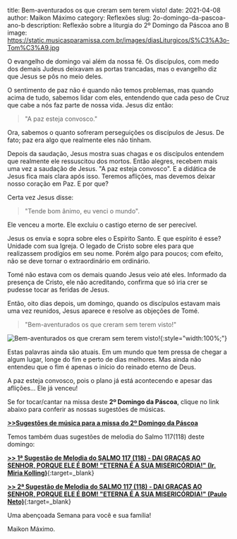 ﻿title: Bem-aventurados os que creram sem terem visto!
date: 2021-04-08
author: Maikon Máximo
category: Reflexões
slug: 2o-domingo-da-pascoa-ano-b
description: Reflexão sobre a liturgia do 2º Domingo da Páscoa ano B
image: https://static.musicasparamissa.com.br/images/diasLiturgicos/S%C3%A3o-Tom%C3%A9.jpg


O evangelho de domingo vai além da nossa fé.
Os discípulos, com medo dos demais Judeus deixavam as portas trancadas,
mas o evangelho diz que Jesus se pôs no meio deles.

O sentimento de paz não é quando não temos problemas, mas quando acima de tudo,
sabemos lidar com eles, entendendo que cada peso de Cruz que cabe a nós faz parte de nossa vida.
Jesus diz então:

>"A paz esteja convosco."

Ora, sabemos o quanto sofreram perseguições os discípulos de Jesus.
De fato; paz era algo que realmente eles não  tinham.

Depois da saudação, Jesus mostra suas chagas
e os discípulos entendem que realmente ele ressuscitou dos mortos.
Então alegres, recebem mais uma vez a saudação de Jesus.
"A paz esteja convosco". E a didática de Jesus fica mais clara após isso.
Teremos aflições, mas devemos deixar nosso coração em Paz.
E por que?

Certa vez Jesus disse:

>"Tende bom ânimo, eu venci o mundo".

Ele venceu a morte. Ele excluiu o castigo eterno de ser perecível.

Jesus os envia e sopra sobre eles o Espírito Santo.
E que espírito é esse?
Unidade com sua Igreja.
O legado de Cristo sobre eles para que realizassem prodígios em seu nome.
Porém algo para poucos; com efeito, não se deve tornar o extraordinário em ordinário.

Tomé não estava com os demais quando Jesus veio até eles.
Informado da presença de Cristo, ele não acreditando,
confirma que só iria crer se pudesse tocar as feridas de Jesus.

Então, oito dias depois, um domingo, quando os discípulos estavam mais uma vez reunidos,
Jesus aparece  e resolve as objeções de Tomé.

>"Bem-aventurados os que creram sem terem visto!"

![Bem-aventurados os que creram sem terem visto!](https://static.musicasparamissa.com.br/images/diasLiturgicos/S%C3%A3o-Tom%C3%A9.jpg){:style="width:100%;"}

Estas palavras ainda são atuais. Em um mundo que tem pressa de chegar a algum lugar,
longe do fim e perto de dias melhores.
Mas ainda não entendeu que o fim é apenas o início do reinado eterno de Deus.

A paz esteja convosco, pois o plano já está acontecendo e apesar das aflições...
Ele já venceu!



Se for tocar/cantar na missa deste **2º Domingo da Páscoa**, clique no link abaixo para conferir as nossas sugestões de músicas.

**[>>Sugestões de música para a missa do 2º Domingo da Páscoa](https://musicasparamissa.com.br/sugestoes-para/2o-domingo-da-pascoa-ano-b/)**

Temos também duas sugestões de melodia do Salmo 117(118) deste domingo:

[**>> 1ª Sugestão de Melodia do SALMO 117 (118) - DAI GRAÇAS AO SENHOR, PORQUE ELE É BOM! "ETERNA É A SUA MISERICÓRDIA!" (Ir. Miria Kolling)**](https://musicasparamissa.com.br/musica/salmo-117-118-dai-gracas-ao-senhor-ar-goiania/){:target=\_blank}

[**>> 2ª Sugestão de Melodia do SALMO 117 (118) - DAI GRAÇAS AO SENHOR, PORQUE ELE É BOM! "ETERNA É A SUA MISERICÓRDIA!" (Paulo Neto)**](https://musicasparamissa.com.br/musica/salmo-117-118-dai-gracas-ao-senhor-paulo-neto/){:target=\_blank}


Uma abençoada Semana para você e sua família!

Maikon Máximo.
